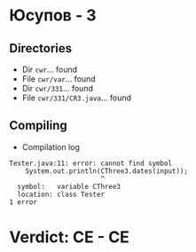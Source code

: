 # Юсупов - 3
## Directories
- Dir `cwr`... found
- File `cwr/var`... found
- Dir `cwr/331`... found
- File `cwr/331/CR3.java`... found
## Compiling
- Compilation log
```
Tester.java:11: error: cannot find symbol
    System.out.println(CThree3.dates(input));
                       ^
  symbol:   variable CThree3
  location: class Tester
1 error

```
# Verdict: **CE** - CE

